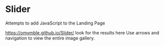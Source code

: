 # Slider
Attempts to add JavaScript to the Landing Page

https://omymble.github.io/Slider/ look for the results here
Use arrows and navigation to view the entire image gallery.

